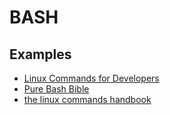 # BASH

## Examples

* [Linux Commands for Developers](https://dev.to/ptuladhar3/linux-commands-for-developers-17j?s=09)
* [Pure Bash Bible](https://github.com/dylanaraps/pure-bash-bible)
* [the linux commands handbook](https://www.freecodecamp.org/news/the-linux-commands-handbook/)

